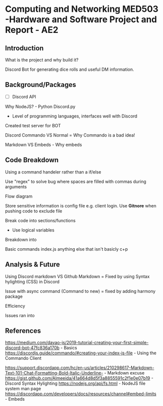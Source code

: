  <!--1200 Words (Usually 10% rule applies)-->

<!-- Code should be comented line by line and any copied code should be referenced. Understanding is KEY!-->

<!-- One file should be submitted to SOL-->

# Computing and Networking MED503 -Hardware and Software Project and Report - AE2



## Introduction

What is the project and why build it?

Discord Bot for generating dice rolls and useful DM information.



<!--The report should:-->

<!--Provide a brief overview of the project;-->

<!--Explain the programme flow(explain how it works and the principles, not describe what you did mechanically to get the result);-->

<!--Explain the techniques and discuss their suitability (again, explain not describe);-->

<!--Include a level of reflection by the student; considering whatever difficulties they had and how they might have improved their code; -->

<!-- Be properly referenced as necessary.-->

## Background/Packages

* [ ] Discord API

Why NodeJS? - Python Discord.py



- Level of programming languages, interfaces well with Discord

Created test server for BOT

Discord Commando VS Normal = Why Commando is a bad idea!

Markdown VS Embeds - Why embeds

## Code Breakdown

Using a command handeler rather than a if/else

Use "regex" to solve bug where spaces are filled with commas during arguments


Flow diagram

Store sensitive information is config file e.g. client login. Use **Gitnore** when pushing code to exclude file



Break code into sections/functions

- Use logical variables


Breakdown into

Basic commands
index.js
anything else that isn't basicly c+p


## Analysis & Future 

Using Discord markdown VS Github Markdown = Fixed by using Syntax hylighting (CSS) in Discord

Issue with async command (Command to new) = fixed by adding harmony package

Efficiency

Issues ran into



<!-- What would I change? Different libraries/language?-->



## References
https://medium.com/davao-js/2019-tutorial-creating-your-first-simple-discord-bot-47fc836a170b - Basics
https://discordjs.guide/commando/#creating-your-index-js-file - Using the Commando Client

https://support.discordapp.com/hc/en-us/articles/210298617-Markdown-Text-101-Chat-Formatting-Bold-Italic-Underline- - Markdown excuse
https://gist.github.com/Almeeida/41a664d8d5f3a8855591c2f1e0e07b19 - Discord Syntax Hylighting
https://nodejs.org/api/fs.html - NodeJS file system man page
https://discordapp.com/developers/docs/resources/channel#embed-limits - Embeds
